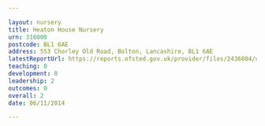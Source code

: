 ```yaml
---

layout: nursery
title: Heaton House Nursery
urn: 316000
postcode: BL1 6AE
address: 553 Chorley Old Road, Bolton, Lancashire, BL1 6AE
latestReportUrl: https://reports.ofsted.gov.uk/provider/files/2436804/urn/316000.pdf
teaching: 0
development: 0
leadership: 2
outcomes: 0
overall: 2
date: 06/11/2014

---
```

